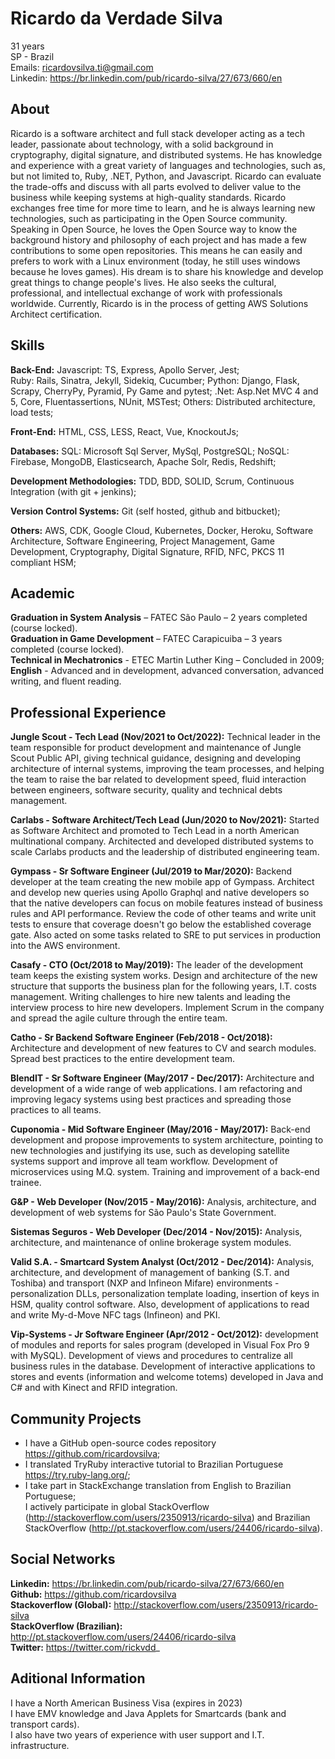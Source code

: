 # Ricardo da Verdade Silva

31 years  
SP - Brazil  
Emails: ricardovsilva.ti@gmail.com  
Linkedin: https://br.linkedin.com/pub/ricardo-silva/27/673/660/en

## About

Ricardo is a software architect and full stack developer acting as a tech leader, passionate about technology, with a solid background in cryptography, digital signature, and distributed systems. He has knowledge and experience with a great variety of languages and technologies, such as, but not limited to, Ruby, .NET, Python, and Javascript.
Ricardo can evaluate the trade-offs and discuss with all parts evolved to deliver value to the business while keeping systems at high-quality standards.
Ricardo exchanges free time for more time to learn, and he is always learning new technologies, such as participating in the Open Source community. Speaking in Open Source, he loves the Open Source way to know the background history and philosophy of each project and has made a few contributions to some open repositories. This means he can easily and prefers to work with a Linux environment (today, he still uses windows because he loves games).
His dream is to share his knowledge and develop great things to change people's lives. He also seeks the cultural, professional, and intellectual exchange of work with professionals worldwide. Currently, Ricardo is in the process of getting AWS Solutions Architect certification.

## Skills

**Back-End:**
Javascript: TS, Express, Apollo Server, Jest;  
Ruby: Rails, Sinatra, Jekyll, Sidekiq, Cucumber;
Python: Django, Flask, Scrapy, CherryPy, Pyramid, Py Game and pytest;
.Net: Asp.Net MVC 4 and 5, Core, Fluentassertions, NUnit, MSTest;
Others: Distributed architecture, load tests;

**Front-End:** HTML, CSS, LESS, React, Vue, KnockoutJs;

**Databases:**
SQL: Microsoft Sql Server, MySql, PostgreSQL; 
NoSQL: Firebase, MongoDB, Elasticsearch, Apache Solr, Redis, Redshift;

**Development Methodologies:** TDD, BDD, SOLID, Scrum, Continuous Integration (with git + jenkins);

**Version Control Systems:** Git (self hosted, github and bitbucket);

**Others:** AWS, CDK, Google Cloud, Kubernetes, Docker, Heroku, Software Architecture, Software Engineering, Project Management, Game Development, Cryptography, Digital Signature, RFID, NFC, PKCS 11 compliant HSM;

## Academic

**Graduation in System Analysis** – FATEC São Paulo – 2 years completed (course locked).  
**Graduation in Game Development** – FATEC Carapicuiba – 3 years completed (course locked).  
**Technical in Mechatronics** - ETEC Martin Luther King – Concluded in 2009;  
**English** - Advanced and in development, advanced conversation, advanced writing, and fluent reading.  

## Professional Experience

**Jungle Scout - Tech Lead (Nov/2021 to Oct/2022):** Technical leader in the team responsible for product development and maintenance of Jungle Scout Public API, giving technical guidance, designing and developing architecture of internal systems, improving the team processes, and helping the team to raise the bar related to development speed, fluid interaction between engineers, software security, quality and technical debts management.

**Carlabs - Software Architect/Tech Lead (Jun/2020 to Nov/2021):** Started as Software Architect and promoted to Tech Lead in a north American multinational company. Architected and developed distributed systems to scale Carlabs products and the leadership of distributed engineering team.

**Gympass - Sr Software Engineer (Jul/2019 to Mar/2020):** Backend developer at the team creating the new mobile app of Gympass. Architect and develop new queries using Apollo Graphql and native developers so that the native developers can focus on mobile features instead of business rules and API performance.
Review the code of other teams and write unit tests to ensure that coverage doesn't go below the established coverage gate. Also acted on some tasks related to SRE to put services in production into the AWS environment.

**Casafy - CTO (Oct/2018 to May/2019):** The leader of the development team keeps the existing system works. Design and architecture of the new structure that supports the business plan for the following years, I.T. costs management. Writing challenges to hire new talents and leading the interview process to hire new developers. Implement Scrum in the company and spread the agile culture through the entire team.

**Catho - Sr Backend Software Engineer (Feb/2018 - Oct/2018):** Architecture and development of new features to CV and search modules. Spread best practices to the entire development team.

**BlendIT - Sr Software Engineer (May/2017 - Dec/2017):** Architecture and development of a wide range of web applications. I am refactoring and improving legacy systems using best practices and spreading those practices to all teams.

**Cuponomia - Mid Software Engineer (May/2016 - May/2017):** Back-end development and propose improvements to system architecture, pointing to new technologies and justifying its use, such as developing satellite systems support and improve all team workflow. Development of microservices using M.Q. system. Training and improvement of a back-end trainee.

**G&P - Web Developer (Nov/2015 - May/2016):** Analysis, architecture, and development of web systems for São Paulo's State Government.

**Sistemas Seguros - Web Developer (Dec/2014 - Nov/2015):** Analysis, architecture, and maintenance of online brokerage system modules.

**Valid S.A. - Smartcard System Analyst (Oct/2012 - Dec/2014):** Analysis, architecture, and development of management of banking (S.T. and Toshiba) and transport (NXP and Infineon Mifare) environments - personalization DLLs, personalization template loading, insertion of keys in HSM, quality control software. Also, development of applications to read and write My-d-Move NFC tags (Infineon) and PKI.

**Vip-Systems - Jr Software Engineer (Apr/2012 - Oct/2012):** development of modules and reports for sales program (developed in Visual Fox Pro 9 with MySQL). Development of views and procedures to centralize all business rules in the database. Development of interactive applications to stores and events (information and welcome totems) developed in Java and C# and with Kinect and RFID integration.

## Community Projects

- I have a GitHub open-source codes repository https://github.com/ricardovsilva;  
- I translated TryRuby interactive tutorial to Brazilian Portuguese https://try.ruby-lang.org/;  
- I take part in StackExchange translation from English to Brazilian Portuguese;  
I actively participate in global StackOverflow (http://stackoverflow.com/users/2350913/ricardo-silva) and Brazilian StackOverflow (http://pt.stackoverflow.com/users/24406/ricardo-silva).

## Social Networks

**Linkedin:** https://br.linkedin.com/pub/ricardo-silva/27/673/660/en  
**Github:** https://github.com/ricardovsilva  
**Stackoverflow (Global):** http://stackoverflow.com/users/2350913/ricardo-silva  
**StackOverflow (Brazilian):** http://pt.stackoverflow.com/users/24406/ricardo-silva  
**Twitter:** https://twitter.com/rickvdd_

## Aditional Information

I have a North American Business Visa (expires in 2023)  
I have EMV knowledge and Java Applets for Smartcards (bank and transport cards).  
I also have two years of experience with user support and I.T. infrastructure.  
